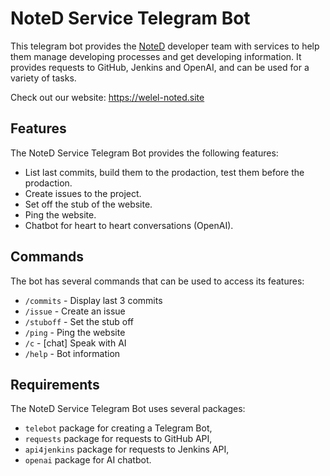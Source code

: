 # NoteD Service Telegram Bot

This telegram bot provides the [NoteD](https://github.com/welel/noted) developer team with services to help them manage developing processes and get developing information. It provides requests to GitHub, Jenkins and OpenAI, and can be used for a variety of tasks.

Check out our website: https://welel-noted.site

## Features 

The NoteD Service Telegram Bot provides the following features: 
- List last commits, build them to the prodaction, test them before the prodaction. 
- Create issues to the project. 
- Set off the stub of the website.
- Ping the website.
- Chatbot for heart to heart conversations (OpenAI). 

## Commands 

The bot has several commands that can be used to access its features: 
- `/commits` - Display last 3 commits 
- `/issue` - Create an issue 
- `/stuboff` - Set the stub off 
- `/ping` - Ping the website 
- `/c` - [chat] Speak with AI  
- `/help` - Bot information  

 ## Requirements  

 The NoteD Service Telegram Bot uses several packages:  

 - `telebot` package for creating a Telegram Bot,  
 - `requests` package for requests to GitHub API,  
 - `api4jenkins` package for requests to Jenkins API,  
 - `openai` package for AI chatbot.
 